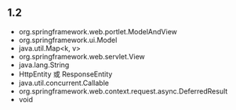 
## 1.2

* org.springframework.web.portlet.ModelAndView
* org.springframework.ui.Model
* java.util.Map<k, v>
* org.springframework.web.servlet.View
* java.lang.String
* HttpEntity 或 ResponseEntity
* java.util.concurrent.Callable
* org.springframework.web.context.request.async.DeferredResult
* void
